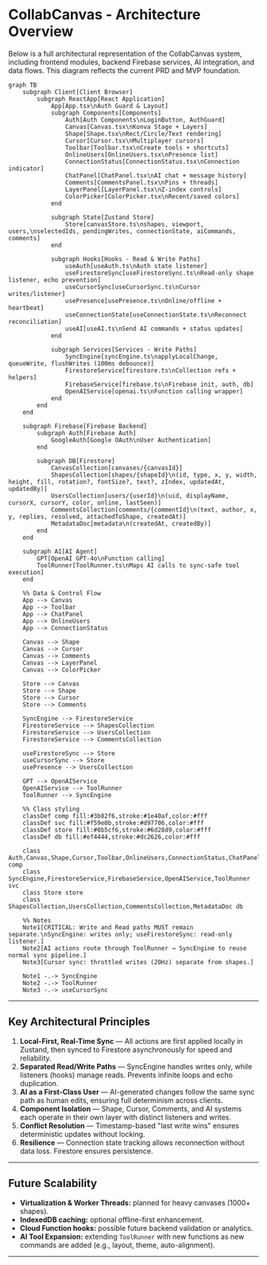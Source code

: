 # CollabCanvas - Architecture Overview

Below is a full architectural representation of the CollabCanvas system, including frontend modules, backend Firebase services, AI integration, and data flows. This diagram reflects the current PRD and MVP foundation.

```mermaid
graph TB
    subgraph Client[Client Browser]
        subgraph ReactApp[React Application]
            App[App.tsx\nAuth Guard & Layout]
            subgraph Components[Components]
                Auth[Auth Components\nLoginButton, AuthGuard]
                Canvas[Canvas.tsx\nKonva Stage + Layers]
                Shape[Shape.tsx\nRect/Circle/Text rendering]
                Cursor[Cursor.tsx\nMultiplayer cursors]
                Toolbar[Toolbar.tsx\nCreate tools + shortcuts]
                OnlineUsers[OnlineUsers.tsx\nPresence list]
                ConnectionStatus[ConnectionStatus.tsx\nConnection indicator]
                ChatPanel[ChatPanel.tsx\nAI chat + message history]
                Comments[CommentsPanel.tsx\nPins + threads]
                LayerPanel[LayerPanel.tsx\nZ-index controls]
                ColorPicker[ColorPicker.tsx\nRecent/saved colors]
            end

            subgraph State[Zustand Store]
                Store[canvasStore.ts\nshapes, viewport, users,\nselectedIds, pendingWrites, connectionState, aiCommands, comments]
            end

            subgraph Hooks[Hooks - Read & Write Paths]
                useAuth[useAuth.ts\nAuth state listener]
                useFirestoreSync[useFirestoreSync.ts\nRead-only shape listener, echo prevention]
                useCursorSync[useCursorSync.ts\nCursor writes/listener]
                usePresence[usePresence.ts\nOnline/offline + heartbeat]
                useConnectionState[useConnectionState.ts\nReconnect reconciliation]
                useAI[useAI.ts\nSend AI commands + status updates]
            end

            subgraph Services[Services - Write Paths]
                SyncEngine[syncEngine.ts\napplyLocalChange, queueWrite, flushWrites (100ms debounce)]
                FirestoreService[firestore.ts\nCollection refs + helpers]
                FirebaseService[firebase.ts\nFirebase init, auth, db]
                OpenAIService[openai.ts\nFunction calling wrapper]
            end
        end
    end

    subgraph Firebase[Firebase Backend]
        subgraph Auth[Firebase Auth]
            GoogleAuth[Google OAuth\nUser Authentication]
        end

        subgraph DB[Firestore]
            CanvasCollection[canvases/{canvasId}]
            ShapesCollection[shapes/{shapeId}\n(id, type, x, y, width, height, fill, rotation?, fontSize?, text?, zIndex, updatedAt, updatedBy)]
            UsersCollection[users/{userId}\n(uid, displayName, cursorX, cursorY, color, online, lastSeen)]
            CommentsCollection[comments/{commentId}\n(text, author, x, y, replies, resolved, attachedToShape, createdAt)]
            MetadataDoc[metadata\n(createdAt, createdBy)]
        end
    end

    subgraph AI[AI Agent]
        GPT[OpenAI GPT-4o\nFunction calling]
        ToolRunner[ToolRunner.ts\nMaps AI calls to sync-safe tool execution]
    end

    %% Data & Control Flow
    App --> Canvas
    App --> Toolbar
    App --> ChatPanel
    App --> OnlineUsers
    App --> ConnectionStatus

    Canvas --> Shape
    Canvas --> Cursor
    Canvas --> Comments
    Canvas --> LayerPanel
    Canvas --> ColorPicker

    Store --> Canvas
    Store --> Shape
    Store --> Cursor
    Store --> Comments

    SyncEngine --> FirestoreService
    FirestoreService --> ShapesCollection
    FirestoreService --> UsersCollection
    FirestoreService --> CommentsCollection

    useFirestoreSync --> Store
    useCursorSync --> Store
    usePresence --> UsersCollection

    GPT --> OpenAIService
    OpenAIService --> ToolRunner
    ToolRunner --> SyncEngine

    %% Class styling
    classDef comp fill:#3b82f6,stroke:#1e40af,color:#fff
    classDef svc fill:#f59e0b,stroke:#d97706,color:#fff
    classDef store fill:#8b5cf6,stroke:#6d28d9,color:#fff
    classDef db fill:#ef4444,stroke:#dc2626,color:#fff

    class Auth,Canvas,Shape,Cursor,Toolbar,OnlineUsers,ConnectionStatus,ChatPanel,Comments,LayerPanel,ColorPicker comp
    class SyncEngine,FirestoreService,FirebaseService,OpenAIService,ToolRunner svc
    class Store store
    class ShapesCollection,UsersCollection,CommentsCollection,MetadataDoc db

    %% Notes
    Note1[CRITICAL: Write and Read paths MUST remain separate.\nSyncEngine: writes only; useFirestoreSync: read-only listener.]
    Note2[AI actions route through ToolRunner → SyncEngine to reuse normal sync pipeline.]
    Note3[Cursor sync: throttled writes (20Hz) separate from shapes.]

    Note1 -.-> SyncEngine
    Note2 -.-> ToolRunner
    Note3 -.-> useCursorSync
```

---

## Key Architectural Principles

1. **Local-First, Real-Time Sync** — All actions are first applied locally in Zustand, then synced to Firestore asynchronously for speed and reliability.
2. **Separated Read/Write Paths** — SyncEngine handles writes only, while listeners (hooks) manage reads. Prevents infinite loops and echo duplication.
3. **AI as a First-Class User** — AI-generated changes follow the same sync path as human edits, ensuring full determinism across clients.
4. **Component Isolation** — Shape, Cursor, Comments, and AI systems each operate in their own layer with distinct listeners and writes.
5. **Conflict Resolution** — Timestamp-based "last write wins" ensures deterministic updates without locking.
6. **Resilience** — Connection state tracking allows reconnection without data loss. Firestore ensures persistence.

---

## Future Scalability

- **Virtualization & Worker Threads:** planned for heavy canvases (1000+ shapes).
- **IndexedDB caching:** optional offline-first enhancement.
- **Cloud Function hooks:** possible future backend validation or analytics.
- **AI Tool Expansion:** extending `ToolRunner` with new functions as new commands are added (e.g., layout, theme, auto-alignment).

---


